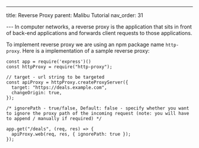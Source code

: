 ---

title: Reverse Proxy
parent: Malibu Tutorial
nav_order: 31

--- In computer networks, a reverse proxy is the application that sits in front of back-end applications and forwards client requests to those applications.

To implement reverse proxy we are using an npm package name `http-proxy`. Here is a implementation of a sample reverse proxy:

```
const app = require('express')()
const httpProxy = require("http-proxy");

// target - url string to be targeted
const apiProxy = httpProxy.createProxyServer({
  target: "https://deals.example.com",
  changeOrigin: true,
});

/* ignorePath - true/false, Default: false - specify whether you want to ignore the proxy path of the incoming request (note: you will have to append / manually if required) */

app.get("/deals", (req, res) => {
  apiProxy.web(req, res, { ignorePath: true });
});

```
